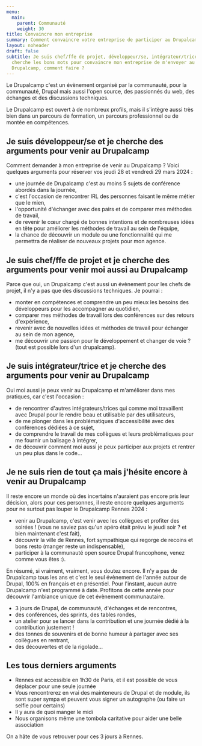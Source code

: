 ```yaml
---
menu:
  main:
    parent: Communauté
    weight: 30
title: Convaincre mon entreprise
summary: Comment convaincre votre entreprise de participer au Drupalcamp.
layout: noheader
draft: false
subtitle: Je suis chef/ffe de projet, développeur/se, intégrateur/trice... et je
  cherche les bons mots pour convaincre mon entreprise de m'envoyer au
  Drupalcamp, comment faire ?
---
```

Le Drupalcamp c'est un évènement organisé par la communauté, pour la communauté, Drupal mais aussi l'open source, des passionnés du web, des échanges et des discussions techniques.

Le Drupalcamp est ouvert à de nombreux profils, mais il s'intègre aussi très bien dans un parcours de formation, un parcours professionnel ou de montée en compétences.

## Je suis développeur/se et je cherche des arguments pour venir au Drupalcamp

Comment demander à mon entreprise de venir au Drupalcamp ? Voici quelques arguments pour réserver vos jeudi 28 et vendredi 29 mars 2024 :

* une journée de Drupalcamp c'est au moins 5 sujets de conférence abordés dans la journée,
* c'est l'occasion de rencontrer IRL des personnes faisant le même métier que le mien,
* l'opportunité d'échanger avec des pairs et de comparer mes méthodes de travail,
* de revenir le cœur chargé de bonnes intentions et de nombreuses idées en tête pour améliorer les méthodes de travail au sein de l'équipe,
* la chance de découvrir un module ou une fonctionnalité qui me permettra de réaliser de nouveaux projets pour mon agence.

## Je suis chef/ffe de projet et je cherche des arguments pour venir moi aussi au Drupalcamp

Parce que oui, un Drupalcamp c'est aussi un évènement pour les chefs de projet, il n'y a pas que des discussions techniques. Je pourrai : 

* monter en compétences et comprendre un peu mieux les besoins des développeurs pour les accompagner au quotidien,
* comparer mes méthodes de travail lors des conférences sur des retours d'expérience,
* revenir avec de nouvelles idées et méthodes de travail pour échanger au sein de mon agence,
* me découvrir une passion pour le développement et changer de voie ? (tout est possible lors d'un drupalcamp).

## Je suis intégrateur/trice et je cherche des arguments pour venir au Drupalcamp

Oui moi aussi je peux venir au Drupalcamp et m'améliorer dans mes pratiques, car c'est l'occasion : 

* de rencontrer d'autres intégrateurs/trices qui comme moi travaillent avec Drupal pour le rendre beau et utilisable par des utilisateurs,
* de me plonger dans les problématiques d'accessibilité avec des conférences dédiées à ce sujet,
* de comprendre le travail de mes collègues et leurs problématiques pour me fournir un balisage à intégrer,
* de découvrir comment moi aussi je peux participer aux projets et rentrer un peu plus dans le code...

## Je ne suis rien de tout ça mais j'hésite encore à venir au Drupalcamp

Il reste encore un monde où des incertains n'auraient pas encore pris leur décision, alors pour ces personnes, il reste encore quelques arguments pour ne surtout pas louper le Drupalcamp Rennes 2024 : 

* venir au Drupalcamp, c'est venir avec les collègues et profiter des soirées ! (vous ne saviez pas qu'un apéro était prévu le jeudi soir ? et bien maintenant c'est fait),
* découvrir la ville de Rennes, fort sympathique qui regorge de recoins et bons resto (manger reste un indispensable),
* participer à la communauté open source Drupal francophone, venez comme vous êtes :).

En résumé, si vraiment, vraiment, vous doutez encore. Il n'y a pas de Drupalcamp tous les ans et c'est le seul évènement de l'année autour de Drupal, 100% en français et en présentiel. Pour l'instant, aucun autre Drupalcamp n'est programmé à date. Profitons de cette année pour découvrir l'ambiance unique de cet évènement communautaire.

* 3 jours de Drupal, de communauté, d'échanges et de rencontres,
* des conférences, des sprints, des tables rondes,
* un atelier pour se lancer dans la contribution et une journée dédié à la contribution justement !
* des tonnes de souvenirs et de bonne humeur à partager avec ses collègues en rentrant,
* des découvertes et de la rigolade...

## Les tous derniers arguments

* Rennes est accessible en 1h30 de Paris, et il est possible de vous déplacer pour une seule journée
* Vous rencontrerez en vrai des mainteneurs de Drupal et de module, ils sont super sympa et peuvent vous signer un autographe (ou faire un selfie pour certains)
* Il y aura de quoi manger le midi
* Nous organisons même une tombola caritative pour aider une belle association



On a hâte de vous retrouver pour ces 3 jours à Rennes.
